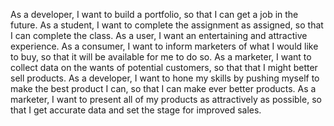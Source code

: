 As a developer, I want to build a portfolio, so that I can get a job in the future.
As a student, I want to complete the assignment as assigned, so that I can complete the class.
As a user, I want an entertaining and attractive experience.
As a consumer, I want to inform marketers of what I would like to buy, so that it will be available for me to do so.
As a marketer, I want to collect data on the wants of potential customers, so that that I might better sell products.
As a developer, I want to hone my skills by pushing myself to make the best product I can, so that I can make ever better products.
As a marketer, I want to present all of my products as attractively as possible, so that I get accurate data and set the stage for improved sales.